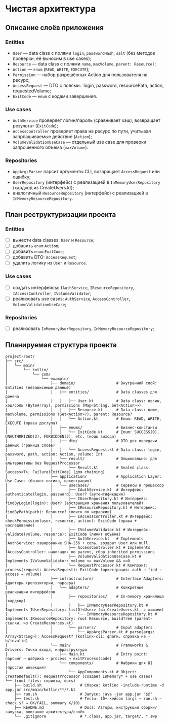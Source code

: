 # Чистая архитектура
## Описание слоёв приложения
### Entities
- `User` — data class с полями `login`, `passwordHash`, `salt` (без методов проверки, её выносим в use cases);
- `Resource` — data class с полями `name`, `maxVolume`, `parent: Resource?`;
- `Action` — `enum` (`READ`, `WRITE`, `EXECUTE`);
- `Permission` — набор разрешённых Action для пользователя на ресурс;
- `AccessRequest` — DTO с полями: `login, password, resourcePath, action, requestedVolume;
- `ExitCode` — `enum` с кодами завершения.
### Use cases
- `AuthService` проверяет логин/пароль (сравнивает хэш), возвращает результат (`ExitCode`);
- `AccessController` проверяет права на ресурс по пути, учитывая запрпашиваемые действие (`Action`);
- `VolumeValidationUseCase` — отдельный use case для проверки запрошенного объема (`maxVolume`).
### Repositories
- `AppArgsParser` парсит аргументы CLI, возвращает `AccessRequest` или ошибку;
- `UserRepository` (интерфейс) с реализацией в `InMemoryUserRepository` (хардкод из CreateUsers.kt);
- аналогичный `ResourceRepository` (интерфейс) с реализацией в `InMemoryResourceRepository`.
## План реструктуризации проекта
### Entities
- [ ] вынести data classes: `User` и `Resource`;
- [ ] добавить `enum` `Action`;
- [ ] добавить `enum` `ExitCode`;
- [ ] добавить DTO: `AccessRequest`;
- [ ] удалить логику из `User` и `Resource`.
### Use cases
- [ ] создать интерфейсы: `IAuthService`, `IResourceRepository`, `IAccessController`, `IVolumeValidator`;
- [ ] реализовать use cases: `AuthService`, `AccessController`, `VolumeValidationUseCase`;
### Repositories
- [ ] реализовать `InMemoryUserRepository`, `InMemoryResourceRepository`;
## Планируемая структура проекта
```
project-root/
├── src/
│   └── main/
│       └── kotlin/
│           └── com/
│               └── example/
│                   ├── domain/                  # Внутренний слой: Entities (независимые данные)
│                   │   ├── entities/            # Data classes для домена
│                   │   │   ├── User.kt          # Data class: логин, хэш/соль (ByteArray), permissions (Map<String, Set<Action>>)
│                   │   │   ├── Resource.kt      # Data class: name, maxVolume, permissions (Set<Action>?), parent: Resource?
│                   │   │   └── Action.kt        # Enum: READ, WRITE, EXECUTE (права доступа)
│                   │   ├── enums/               # Бизнес-константы
│                   │   │   └── ExitCode.kt      # Enum: SUCCESS(0), UNAUTHORIZED(2), FORBIDDEN(3), etc. (коды выхода)
│                   │   ├── dto/                 # DTO для передачи данных (граница слоёв)
│                   │   │   └── AccessRequest.kt # Data class: login, password, path, action: Action, volume: Int
│                   │   └── result/              # Опционально: для альтернативы без RequestProcessor
│                   │       └── Result.kt        # Sealed class: Success<T>, Failure(ExitCode) (для chaining)
│                   ├── application/             # Application Layer: Use Cases (бизнес-логика, оркестрация)
│                   │   └── usecases/            # Сервисы и процессор
│                   │       ├── IAuthService.kt  # Интерфейс: authenticate(login, password): User? (аутентификация)
│                   │       ├── IUserRepository.kt # Интерфейс: findByLogin(login): User? (абстракция хранения пользователей)
│                   │       ├── IResourceRepository.kt # Интерфейс: findByPath(path): Resource? (поиск по иерархии)
│                   │       ├── IAccessController.kt # Интерфейс: checkPermission(user, resource, action): ExitCode (права + наследование)
│                   │       ├── IVolumeValidator.kt # Интерфейс: validate(volume, resource): ExitCode (лимит объёма)
│                   │       ├── AuthService.kt   # Implements IAuthService: хэширование SHA-256 + соль, возврат User или null
│                   │       ├── AccessController.kt # Implements IAccessController: навигация по parent, сбор inherited permissions
│                   │       ├── VolumeValidationUseCase.kt # Implements IVolumeValidator: volume <= maxVolume && >=0
│                   │       └── RequestProcessor.kt # Композит: process(request: AccessRequest): ExitCode (оркестрация: auth → find → access → volume)
│                   ├── infrastructure/          # Interface Adapters: Адаптеры (репозитории, парсеры)
│                   │   └── adapters/            # Конкретные реализации интерфейсов
│                   │       ├── repositories/    # In-memory хранилища (хардкод)
│                   │       │   ├── InMemoryUserRepository.kt # Implements IUserRepository: listOf<User> (из CreateUsers.kt, с хэшами)
│                   │       │   └── InMemoryResourceRepository.kt # Implements IResourceRepository: root Resource, buildTree (parent-ссылки, из CreateResources.kt)
│                   │       └── parsers/         # Input adapters
│                   │           └── AppArgsParser.kt # parse(args: Array<String>): AccessRequest? (kotlinx-cli: флаги, справка на -h/invalid)
│                   └── main/                    # Frameworks & Drivers: Точка входа, инфраструктура
│                       ├── Main.kt              # Entry point: парсинг → фабрика → process → exitProcess(code)
│                       └── components/          # Фабрики для DI (простая инъекция)
│                           └── AppComponents.kt # Object: createDefault(): RequestProcessor (создаёт InMemory* + use cases)
└── (root files: скрипты, docs)
    ├── build.sh                 # Сборка: kotlinc -include-runtime -d app.jar src/main/kotlin/**/*.kt
    ├── run.sh                   # Запуск: java -jar app.jar "$@"
    ├── test.sh                  # Тесты: 10+ кейсов (args → run.sh → check $? → OK/FAIL, summary X/10)
    ├── README.md                # Docs: Авторы, инструкции сборки/запуска, описание архитектуры/слоёв
    └── .gitignore               # *.class, app.jar, target/, *.swp
```
